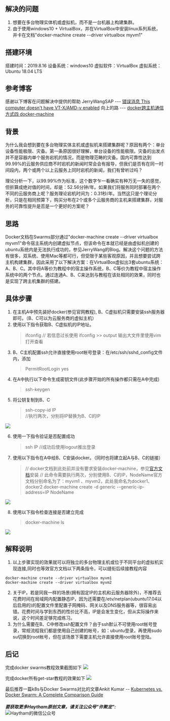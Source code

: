 ## 解决的问题
1. 想要在多台物理实体机或虚拟机，而不是一台机器上构建集群。
2. 由于使用windows10 + VirtualBox，并在VirtualBox中安装linux系列系统，并卡在文档"docker-machine create --driver virtualbox myvm1"

## 搭建环境
搭建时间：2019.8.16
设备系统：windows10
虚拟软件：VirtualBox
虚拟系统：Ubuntu 18.04 LTS

## 参考博客
感谢以下博客在问题解决中提供的帮助
JerryWangSAP --- [错误消息 This computer doesn't have VT-X/AMD-v enabled](https://www.jianshu.com/p/4f5a2bb30e0f)
向上的路 --- [docker跨主机通信方式四 docker-machine](https://www.jianshu.com/p/7bb475832399)


## 背景
为什么我会想到要在多台物理实体主机或虚拟机来搭建集群呢？原因有两个：单台设备性能极限、灾备。第一条原因很好理解，单台设备的性能极限。灾备的出发点并不是容器内单个服务宕机的情况，而是物理范畴的灾备。国内可靠性达到99.99%的云服务供应商不时宕机的新闻时常会会有报导，但我们是否有在同一时间段内，两个或两个以上云服务上同时宕机的新闻，我们有曾听过吗？

理论分析一下，以99.99%作为标准，这个数字乍一看确实有种万无一失的感觉，但折算成绝对值的时间，却是：52.56分钟/年。如果我们将服务同时部署在两个不同的云服务商上呢？服务理论宕机时间为：0.31秒/年。当然这只是个理论分析，只是在相同预算下，购买分布在2个或多个云服务商的主机来搭建集群，对服务的可靠性提升是否是一个更好的方案呢？

## 思路
Docker文档在Swarms部分通过"docker-machine create --driver virtualbox myvm1"命令宿主系统内创建虚拟节点，但该命令在本就已经是由虚拟机创建的ubuntu系统内是无法执行成功的，参见JerryWang的Blog。解决这个问题的方法有很多，双系统、使用Mac等都可行，但受限于某些客观原因，并且想要尝试跨主机构建集群，因此采用了以下解决方案：在VirtualBox虚拟出3套ubuntu系统：A、B、C。其中将A等价为教程中的宿主操作系统，B、C等价为教程中宿主操作系统中的两个节点。通过连通A、B、C来达到与教程在该处相同的效果，同时也是实现了跨主机集群的搭建。


## 具体步骤
1. 在主机A中预先装好docker(参见官网教程), B、C虚拟机只需要安装ssh服务器即可。（B、C可以为云服务商的虚拟主机）
2. 使用以下指令获取B、C虚拟机的IP地址。
     > ifconfig                              // 若信息过长使用 ifconfig >> output 输出大文件里使用vim打开查看
3. B、C主机配置ssh允许直接使用root帐号登录：在/etc/ssh/sshd_config文件内，添加
     > PermitRootLogin yes
4. 在A中执行以下命令生成密钥文件(此步骤开始的所有操作都只需在A中完成) 
    > ssh-keygen 
5. 将公钥复制到B、C
    > ssh-copy-id IP    
    > //执行两次，分别将IP替换为B、C的IP

![](https://user-images.githubusercontent.com/37465243/63159783-de3c8100-c04e-11e9-8797-088e1620f22c.png)

6. 使用一下指令验证是否配置成功
    > ssh IP    //成功后使用logout推出登录
7. 使用以下指令在A中给B、C安装docker。（同时也将建立起A与B、C的链接）
    > // docker文档到此处前并没有要求安装docker-machine，参见[官方文档](https://docs.docker.com/machine/install-machine/)安装
    > // 此命令需要执行两次，分别使用B、C的IP，NodeName官方文档分别命名为了：myvm1 、myvm2，此处我命名为docker1、docker2
    > docker-machine create -d generic --generic-ip-address=IP NodeName
 
![](https://user-images.githubusercontent.com/37465243/63159782-dda3ea80-c04e-11e9-8133-b47f0c4bf86f.png)

8. 使用以下指令检查连接是否建立完成
    > docker-machine ls

![](https://user-images.githubusercontent.com/37465243/63159785-de3c8100-c04e-11e9-92ee-2a92c24fc053.png)


## 解释说明
1. 以上步骤实现的效果就可以将独立的多台物理主机或位于不同平台的虚拟机实现连接,同时也等效官方文档以下两条指令，可以缝衔后续接教程内容
```
docker-machine create --driver virtualbox myvm1
docker-machine create --driver virtualbox myvm2
```
2. 关于IP，若是同我一样的场景(拥有固定IP的主机和云服务器除外)，不推荐去花费时间在局域网内配置静态IP，因为还需要在/etv/netplan(ubuntu17.04以后启用的)的配置文件里配置子网掩码、网关以及DNS服务器等，很容易出错。花费时间与学到东西的性价比不高，IP是会发生变化，但从实际操作来说，这个时间差足够完成练习。
3. 为什么需要在B、C中修改ssh配置文件？由于ssh默认不可使用root帐号登录，常规流程我们都是使用自己创建的帐号，如：ubuntu登录，再使用sudo su切换到root帐号，但在该场景下需要主机允许直接使用root账号登陆。


## 后记
完成docker swarms教程效果截图如下
![](https://user-images.githubusercontent.com/37465243/63169829-59f7f700-c06a-11e9-8369-52c94bae500e.png)

完成docker所有get-star教程的效果如下
![](https://user-images.githubusercontent.com/37465243/63170239-721c4600-c06b-11e9-9c39-f5fa1ae59972.png)



最后推荐一篇k8s与Docker Swarms对比的文章Ankit Kumar -- [Kubernetes vs. Docker Swarm: A Complete Comparison Guide](https://dzone.com/articles/kubernetes-vs-docker-swarm-a-complete-comparison-g)

####
***要获取更多Haytham原创文章，请关注公众号"许聚龙":***
![Haytham的微信公众号](https://user-images.githubusercontent.com/37465243/63688227-5b2ede00-c839-11e9-9aa9-2b461444f463.png)

